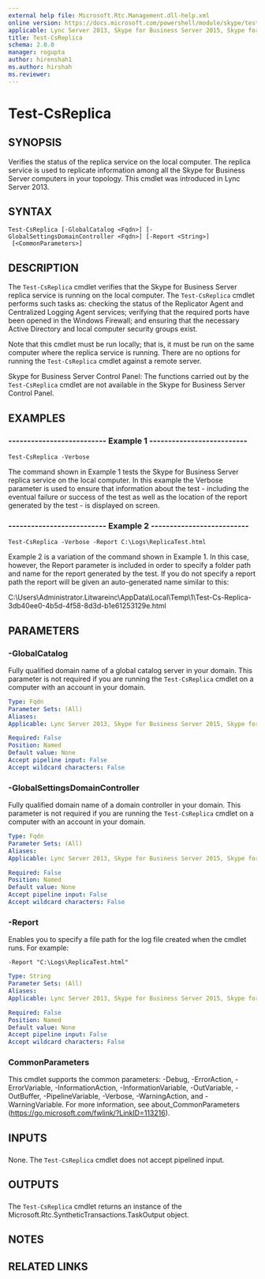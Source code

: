 ```yaml
---
external help file: Microsoft.Rtc.Management.dll-help.xml
online version: https://docs.microsoft.com/powershell/module/skype/test-csreplica
applicable: Lync Server 2013, Skype for Business Server 2015, Skype for Business Server 2019
title: Test-CsReplica
schema: 2.0.0
manager: rogupta
author: hirenshah1
ms.author: hirshah
ms.reviewer:
---
```


# Test-CsReplica

## SYNOPSIS
Verifies the status of the replica service on the local computer.
The replica service is used to replicate information among all the Skype for Business Server computers in your topology.
This cmdlet was introduced in Lync Server 2013.


## SYNTAX

```
Test-CsReplica [-GlobalCatalog <Fqdn>] [-GlobalSettingsDomainController <Fqdn>] [-Report <String>]
 [<CommonParameters>]
```

## DESCRIPTION
The `Test-CsReplica` cmdlet verifies that the Skype for Business Server replica service is running on the local computer.
The `Test-CsReplica` cmdlet performs such tasks as: checking the status of the Replicator Agent and Centralized Logging Agent services; verifying that the required ports have been opened in the Windows Firewall; and ensuring that the necessary Active Directory and local computer security groups exist.

Note that this cmdlet must be run locally; that is, it must be run on the same computer where the replica service is running.
There are no options for running the `Test-CsReplica` cmdlet against a remote server.

Skype for Business Server Control Panel: The functions carried out by the `Test-CsReplica` cmdlet are not available in the Skype for Business Server Control Panel.


## EXAMPLES

### -------------------------- Example 1 --------------------------
```
Test-CsReplica -Verbose
```

The command shown in Example 1 tests the Skype for Business Server replica service on the local computer.
In this example the Verbose parameter is used to ensure that information about the test - including the eventual failure or success of the test as well as the location of the report generated by the test - is displayed on screen.


### -------------------------- Example 2 --------------------------
```
Test-CsReplica -Verbose -Report C:\Logs\ReplicaTest.html
```

Example 2 is a variation of the command shown in Example 1.
In this case, however, the Report parameter is included in order to specify a folder path and name for the report generated by the test.
If you do not specify a report path the report will be given an auto-generated name similar to this:

C:\Users\Administrator.Litwareinc\AppData\Local\Temp\1\Test-Cs-Replica-3db40ee0-4b5d-4f58-8d3d-b1e61253129e.html


## PARAMETERS

### -GlobalCatalog
Fully qualified domain name of a global catalog server in your domain.
This parameter is not required if you are running the `Test-CsReplica` cmdlet on a computer with an account in your domain.


```yaml
Type: Fqdn
Parameter Sets: (All)
Aliases: 
Applicable: Lync Server 2013, Skype for Business Server 2015, Skype for Business Server 2019

Required: False
Position: Named
Default value: None
Accept pipeline input: False
Accept wildcard characters: False
```

### -GlobalSettingsDomainController
Fully qualified domain name of a domain controller in your domain.
This parameter is not required if you are running the `Test-CsReplica` cmdlet on a computer with an account in your domain.


```yaml
Type: Fqdn
Parameter Sets: (All)
Aliases: 
Applicable: Lync Server 2013, Skype for Business Server 2015, Skype for Business Server 2019

Required: False
Position: Named
Default value: None
Accept pipeline input: False
Accept wildcard characters: False
```

### -Report
Enables you to specify a file path for the log file created when the cmdlet runs.
For example:

`-Report "C:\Logs\ReplicaTest.html"`

```yaml
Type: String
Parameter Sets: (All)
Aliases: 
Applicable: Lync Server 2013, Skype for Business Server 2015, Skype for Business Server 2019

Required: False
Position: Named
Default value: None
Accept pipeline input: False
Accept wildcard characters: False
```

### CommonParameters
This cmdlet supports the common parameters: -Debug, -ErrorAction, -ErrorVariable, -InformationAction, -InformationVariable, -OutVariable, -OutBuffer, -PipelineVariable, -Verbose, -WarningAction, and -WarningVariable. For more information, see about_CommonParameters (https://go.microsoft.com/fwlink/?LinkID=113216).

## INPUTS

###  
None.
The `Test-CsReplica` cmdlet does not accept pipelined input.

## OUTPUTS

###  
The `Test-CsReplica` cmdlet returns an instance of the Microsoft.Rtc.SyntheticTransactions.TaskOutput object.

## NOTES

## RELATED LINKS

